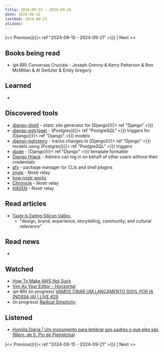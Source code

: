 ```yaml
---
title: 2024-09-22 - 2024-09-28
date: 2024-09-22
lastmod: 2024-09-25
aliases:
---
```


[<< Previous]({{< ref "2024-09-15 - 2024-09-21" >}}) | Next >>

## Books being read
- (pt-BR) Conversas Cruciais - Joseph Grenny & Kerry Patterson & Ron McMillan &
  Al Switzler & Emily Gregory

## Learned
-

## Discovered tools
- [django-distill](https://github.com/meeb/django-distill) - static site
  generator for [Django]({{< ref "Django" >}})
- [django-pgtrigger](https://github.com/Opus10/django-pgtrigger) -
  [Postgres]({{< ref "PostgreSQL" >}}) triggers for
  [Django]({{< ref "Django" >}}) models
- [django-pghistory](https://github.com/Opus10/django-pghistory) - tracks
  changes to [Django]({{< ref "Django" >}}) models using
  [Postgres]({{< ref "PostgreSQL" >}}) triggers
- [djade](https://github.com/adamchainz/djade) - [Django]({{< ref "Django" >}})
  template formatter
- [Django Hijack](https://github.com/django-hijack/django-hijack) - Admins can
  log in on behalf of other users without their credentials
- [afx](https://github.com/babarot/afx) - package manager for CLIs and shell
  plugins
- [jingle](https://github.com/fiatjaf/jingle) - Nostr relay
- [how nostr works](https://how-nostr-works.pages.dev/)
- [Chronicle](https://github.com/dtonon/chronicle) - Nostr relay
- [HAVEN](https://github.com/bitvora/haven) - Nostr relay

## Read articles
- [Taste Is Eating Silicon Valley.](https://www.workingtheorys.com/p/taste-is-eating-silicon-valley)
    * "design, brand, experience, storytelling, community, and cultural relevance"

## Read news
-

## Watched
- [How To Make AWS Not Suck](https://www.youtube.com/watch?v=gJmz31JywM0)
- [Vim As Your Editor - Horizontal](https://www.youtube.com/watch?v=5JGVtttuDQA)
- (pt-BR) (in progress) [VAMOS CRIAR UM LANÇAMENTO 100% POR IA (NOSSA IA) | LIVE #29](https://www.youtube.com/watch?v=q6w4Ja-KlqI)
- (in progress) [Radical Simplicity](https://www.youtube.com/watch?v=xh-iMBOXl6M)

## Listened
- [Homilia Diária | Um monumento para lembrar aos padres o que eles são (Mem. de S. Pio de Pietrelcina)](https://www.youtube.com/watch?v=49et8xI_B24)

[<< Previous]({{< ref "2024-09-15 - 2024-09-21" >}}) | Next >>
